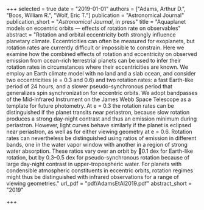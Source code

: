 +++
selected = true
date = "2019-01-01"
authors = ["Adams, Arthur D.", "Boos, William R.", "Wolf, Eric T."]
publication = "Astronomical Journal"
publication_short = "*Astronomical Journal*, in press"
title = "Aquaplanet models on eccentric orbits — effects of rotation rate on observables"
abstract = "Rotation and orbital eccentricity both strongly influence planetary climate. Eccentricities can often be measured for exoplanets, but rotation rates are currently difficult or impossible to constrain. Here we examine how the combined effects of rotation and eccentricity on observed emission from ocean-rich terrestrial planets can be used to infer their rotation rates in circumstances where their eccentricities are known. We employ an Earth climate model with no land and a slab ocean, and consider two eccentricities (e = 0.3 and 0.6) and two rotation rates: a fast Earth-like period of 24 hours, and a slower pseudo-synchronous period that generalizes spin synchronization for eccentric orbits. We adopt bandpasses of the Mid-Infrared Instrument on the James Webb Space Telescope as a template for future photometry. At e = 0.3 the rotation rates can be distinguished if the planet transits near periastron, because slow rotation produces a strong day-night contrast and thus an emission minimum during periastron. However, light curves behave similarly if the planet is eclipsed near periastron, as well as for either viewing geometry at e = 0.6. Rotation rates can nevertheless be distinguished using ratios of emission in different bands, one in the water vapor window with another in a region of strong water absorption. These ratios vary over an orbit by 􏰂0.1 dex for Earth-like rotation, but by 0.3–0.5 dex for pseudo-synchronous rotation because of large day-night contrast in upper-tropospheric water. For planets with condensible atmospheric constituents in eccentric orbits, rotation regimes might thus be distinguished with infrared observations for a range of viewing geometries."
url_pdf = "pdf/AdamsEtAl2019.pdf"
abstract_short =  "2019"

+++

